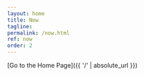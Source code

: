 ```yaml
---
layout: home
title: Now
tagline: 
permalink: /now.html
ref: now
order: 2
---
```


[Go to the Home Page]({{ '/' | absolute_url }})
